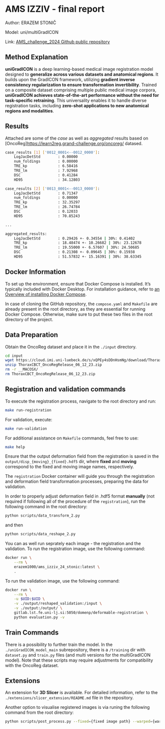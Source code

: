 # AMS IZZIV - final report
Author: ERAZEM STONIČ

Model: uni/multiGradICON

Link: [AMS_challenge_2024 Github public repository](https://github.com/erazem1000/AMS_challenge_2024)

## Method Explanation
**uniGradICON** is a deep learning-based medical image registration model designed to **generalize across various datasets and anatomical regions**. It builds upon the GradICON framework, utilizing **gradient inverse consistency regularization to ensure transformation invertibility**. Trained on a composite dataset comprising multiple public medical image corpora, **uniGradICON achieves state-of-the-art performance without the need for task-specific retraining**. This universality enables it to handle diverse registration tasks, including **zero-shot applications to new anatomical regions and modalities**. 

## Results
Attached are some of the *case* as well as *aggregated* results based on [OncoReg]https://learn2reg.grand-challenge.org/oncoreg/ datased. 

```bash
case_results [1] ['0012_0001<--0012_0000']:
	LogJacDetStd        : 0.00000
	num_foldings        : 0.00000
	TRE_kp              : 6.58416
	TRE_lm              : 7.92968
	DSC                 : 0.41284
	HD95                : 34.12803

case_results [2] ['0013_0001<--0013_0000']:
	LogJacDetStd        : 0.71347
	num_foldings        : 0.00000
	TRE_kp              : 32.35297
	TRE_lm              : 26.74784
	DSC                 : 0.12033
	HD95                : 70.85243

...

aggregated_results:
	LogJacDetStd        : 0.29426 +- 0.34554 | 30%: 0.41402
	TRE_kp              : 18.48474 +- 10.26682 | 30%: 23.12678
	TRE_lm              : 19.55000 +- 6.57607 | 30%: 24.50685
	DSC                 : 0.21308 +- 0.09645 | 30%: 0.15938
	HD95                : 51.57832 +- 15.16391 | 30%: 38.63345
```


## Docker Information
To set up the environment, ensure that Docker Compose is installed. It’s typically included with Docker Desktop. For installation guidance, refer to [an Overview of installing Docker Compose](https://docs.docker.com/compose/install/).

In case of cloning the GitHub repository, the `compose.yaml` and `Makefile` are already present in the root directory, as they are essential for running Docker Compose. Otherwise, make sure to put these two files in the root directory of the project.

## Data Preparation
Obtain the OncoReg dataset and place it in the `./input` directory. 
```bash
cd input
wget https://cloud.imi.uni-luebeck.de/s/xQPEy4sDDnHsmNg/download/ThoraxCBCT_OncoRegRelease_06_12_23.zip
unzip ThoraxCBCT_OncoRegRelease_06_12_23.zip
rm -r __MACOSX/
rm ThoraxCBCT_OncoRegRelease_06_12_23.zip
```


## Registration and validation commands
To execute the registration process, navigate to the root directory and run:

```bash
make run-registration
```
For validation, execute:

```bash
make run-validation
```
For additional assistance on `Makefile` commands, feel free to use:

```bash
make help
```

Ensure that the output deformation field from the registration is saved in the `output/disp_{moving}_{fixed}.hdf5` dir, where **fixed** and **moving** correspond to the fixed and moving image names, respectively. 

The `registration` Docker container will guide you through the registration and deformation field transformation processes, preparing the data for validation.

In order to properly adjust deformation field in .hdf5 format **manually** (not required if following all of the procedure of the `registration`), run the following command in the root directory:

```bash
python scripts/data_transform_2.py
```
and then  

```bash
python scripts/data_reshape_2.py
```

You can as well run seprately each image - the registration and the validation.
To run the registration image, use the following command:
```bash
docker run \
    --rm \
    erazem1000/ams_izziv_24_stonic:latest \
    .
```
To run the validation image, use the following command:

```bash
docker run \
    --rm \
    -u $UID:$UID \
    -v ./output/reshaped_validation:/input \
    -v ./output:/output/ \
    gitlab.lst.fe.uni-lj.si:5050/domenp/deformable-registration \
    python evaluation.py -v
```

## Train Commands
There is a possibility to further train the model. In the `./uniGradICON_model_main` subrepository, there is a `/training` dir with `dataset.py` and `train.py` files (and multi versions for the multiGradICON model). Note that these scripts may require adjustments for compatibility with the OncoReg dataset.

## Extensions
An extension for **3D Slicer** is available. For detailed information, refer to the `./extensions/slicer_extension/README.md` file in the repository.

Another option to visualise registered images is via runing the following command from the root directory:
```bash
python scripts/post_process.py --fixed={fixed image path} --warped={warped image path} --transform_file={.hdf5 transform file path}
```
